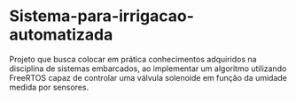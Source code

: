 # Sistema-para-irrigacao-automatizada
Projeto que busca colocar em prática conhecimentos adquiridos na disciplina de sistemas embarcados, ao implementar um algoritmo utilizando FreeRTOS capaz de controlar uma válvula solenoide em função da umidade medida por sensores.
